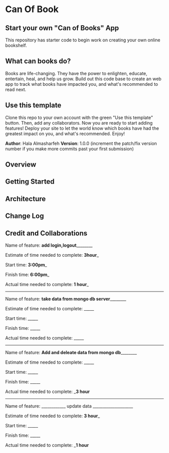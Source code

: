 # Can Of Book

## Start your own "Can of Books" App

This repository has starter code to begin work on creating your own online bookshelf.

## What can books do?

Books are life-changing. They have the power to enlighten, educate, entertain, heal, and help us grow. Build out this code base to create an web app to track what books have impacted you, and what's recommended to read next.

## Use this template

Clone this repo to your own account with the green "Use this template" button. Then, add any collaborators. Now you are ready to start adding features! Deploy your site to let the world know which books have had the greatest impact on you, and what's recommended. Enjoy!

**Author**: Hala Almasharfeh
**Version**: 1.0.0 (increment the patch/fix version number if you make more commits past your first submission)

## Overview
<!-- Provide a high level overview of what this application is and why you are building it, beyond the fact that it's an assignment for this class. (i.e. What's your problem domain?) -->

## Getting Started
<!-- What are the steps that a user must take in order to build this app on their own machine and get it running? -->

## Architecture
<!-- Provide a detailed description of the application design. What technologies (languages, libraries, etc) you're using, and any other relevant design information. -->

## Change Log

<!-- Use this area to document the iterative changes made to your application as each feature is successfully implemented. Use time stamps. Here's an example:

01-01-2001 4:59pm - Application now has a fully-functional express server, with a GET route for the location resource. -->

## Credit and Collaborations
<!-- Give credit (and a link) to other people or resources that helped you build this application. -->

Name of feature: ____________add login,logout____________________

Estimate of time needed to complete: __3hour___

Start time: __3:00pm___

Finish time: __6:00pm___

Actual time needed to complete: __1 hour___

----------------

Name of feature: ____________take data from mongo db server____________________

Estimate of time needed to complete: _____

Start time: _____

Finish time: _____

Actual time needed to complete: _____

----------------

Name of feature: ____________Add and deleate data from mongo db____________________

Estimate of time needed to complete: _____

Start time: _____

Finish time: _____

Actual time needed to complete: ___3 hour__

----------------

Name of feature: ____________ update data ____________________

Estimate of time needed to complete: __3 hour___

Start time: _____

Finish time: _____

Actual time needed to complete: ___1 hour__
